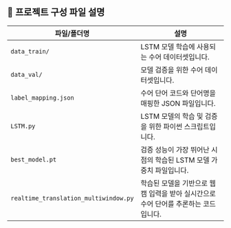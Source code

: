 ## 📁 프로젝트 구성 파일 설명

| 파일/폴더명                        | 설명 |
|-----------------------------------|------|
| `data_train/`                     | LSTM 모델 학습에 사용되는 수어 데이터셋입니다. |
| `data_val/`                       | 모델 검증을 위한 수어 데이터셋입니다. |
| `label_mapping.json`              | 수어 단어 코드와 단어명을 매핑한 JSON 파일입니다. |
| `LSTM.py`                         | LSTM 모델의 학습 및 검증을 위한 파이썬 스크립트입니다. |
| `best_model.pt`                   | 검증 성능이 가장 뛰어난 시점의 학습된 LSTM 모델 가중치 파일입니다. |
| `realtime_translation_multiwindow.py` | 학습된 모델을 기반으로 웹캠 입력을 받아 실시간으로 수어 단어를 추론하는 코드입니다. |
